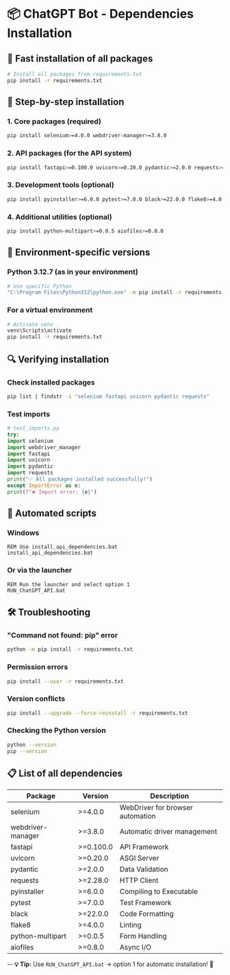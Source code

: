 # 📦 ChatGPT Bot - Dependencies Installation

## 🚀 Fast installation of all packages

```bash
# Install all packages from requirements.txt
pip install -r requirements.txt
```

## 🔧 Step-by-step installation

### 1. Core packages (required)
```bash
pip install selenium>=4.0.0 webdriver-manager>=3.8.0
```

### 2. API packages (for the API system)
```bash
pip install fastapi>=0.100.0 uvicorn>=0.20.0 pydantic>=2.0.0 requests>=2.28.0
```

### 3. Development tools (optional)
```bash
pip install pyinstaller>=6.0.0 pytest>=7.0.0 black>=22.0.0 flake8>=4.0.0
```

### 4. Additional utilities (optional)
```bash
pip install python-multipart>=0.0.5 aiofiles>=0.8.0
```

## 🎯 Environment-specific versions

### Python 3.12.7 (as in your environment)
```bash
# Use specific Python
"C:\Program Files\Python312\python.exe" -m pip install -r requirements.txt
```

### For a virtual environment
```bash
# Activate venv
venv\Scripts\activate
pip install -r requirements.txt
```

## 🔍 Verifying installation

### Check installed packages
```bash
pip list | findstr -i "selenium fastapi uvicorn pydantic requests"
```

### Test imports
```python
# test_imports.py
try:
import selenium
import webdriver_manager
import fastapi
import uvicorn
import pydantic
import requests
print("✅ All packages installed successfully!")
except ImportError as e:
print(f"❌ Import error: {e}")
```

## 🚀 Automated scripts

### Windows
```batch
REM Use install_api_dependencies.bat
install_api_dependencies.bat
```

### Or via the launcher
```batch
REM Run the launcher and select option 1
RUN_ChatGPT_API.bat
```

## 🛠️ Troubleshooting

### "Command not found: pip" error
```bash
python -m pip install -r requirements.txt
```

### Permission errors
```bash
pip install --user -r requirements.txt
```

### Version conflicts
```bash
pip install --upgrade --force-reinstall -r requirements.txt
```

### Checking the Python version
```bash
python --version
pip --version
```

## 📋 List of all dependencies

| Package | Version | Description |
|--------|--------|------|
| selenium | >=4.0.0 | WebDriver for browser automation |
| webdriver-manager | >=3.8.0 | Automatic driver management |
| fastapi | >=0.100.0 | API Framework |
| uvicorn | >=0.20.0 | ASGI Server |
| pydantic | >=2.0.0 | Data Validation |
| requests | >=2.28.0 | HTTP Client |
| pyinstaller | >=6.0.0 | Compiling to Executable |
| pytest | >=7.0.0 | Test Framework |
| black | >=22.0.0 | Code Formatting |
| flake8 | >=4.0.0 | Linting |
| python-multipart | >=0.0.5 | Form Handling |
| aiofiles | >=0.8.0 | Async I/O |

--
**💡 Tip:** Use `RUN_ChatGPT_API.bat` → option 1 for automatic installation! 🚀
